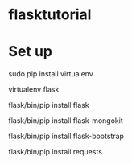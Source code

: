 # flasktutorial

# Set up

sudo pip install virtualenv

virtualenv flask

flask/bin/pip install flask

flask/bin/pip install flask-mongokit

flask/bin/pip install flask-bootstrap

flask/bin/pip install requests
